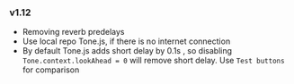 ### v1.12

- Removing reverb predelays
- Use local repo Tone.js, if there is no internet connection
- By default Tone.js adds short delay by 0.1s , so disabling `Tone.context.lookAhead = 0` will remove short delay. Use `Test buttons` for comparison